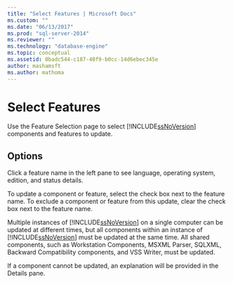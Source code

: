 ```yaml
---
title: "Select Features | Microsoft Docs"
ms.custom: ""
ms.date: "06/13/2017"
ms.prod: "sql-server-2014"
ms.reviewer: ""
ms.technology: "database-engine"
ms.topic: conceptual
ms.assetid: 0badc544-c187-40f9-b0cc-14d6ebec345e
author: mashamsft
ms.author: mathoma
---
```

# Select Features
  Use the Feature Selection page to select [!INCLUDE[ssNoVersion](../../includes/ssnoversion-md.md)] components and features to update.  
  
## Options  
 Click a feature name in the left pane to see language, operating system, edition, and status details.  
  
 To update a component or feature, select the check box next to the feature name. To exclude a component or feature from this update, clear the check box next to the feature name.  
  
 Multiple instances of [!INCLUDE[ssNoVersion](../../includes/ssnoversion-md.md)] on a single computer can be updated at different times, but all components within an instance of [!INCLUDE[ssNoVersion](../../includes/ssnoversion-md.md)] must be updated at the same time. All shared components, such as Workstation Components, MSXML Parser, SQLXML, Backward Compatibility components, and VSS Writer, must be updated.  
  
 If a component cannot be updated, an explanation will be provided in the Details pane.  
  
  
